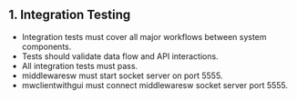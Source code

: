 
## 1. Integration Testing
- Integration tests must cover all major workflows between system components.
- Tests should validate data flow and API interactions.
- All integration tests must pass.
- middlewaresw must start socket server on port 5555.
- mwclientwithgui must connect middlewaresw socket server port 5555.

